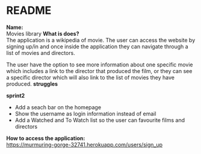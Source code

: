 # README

<strong>Name: </strong><br>
Movies library
<strong>What is does? </strong><br>
The application is a wikipedia of movie. The user can access the website by signing up/in and once inside the application they can navigate through a list of movies and directors.

The user have the option to see more information about one specific movie which includes a link to the director that produced the film, or they can see a specific director which will also link to the list of movies they have produced.
<strong>struggles </strong><br>

<strong>sprint2 </strong><br>
- Add a seach bar on the homepage
- Show the username as login information instead of email
- Add a Watched and To Watch list so the user can favourite films and directors

<strong>How to access the application: </strong><br>
https://murmuring-gorge-32741.herokuapp.com/users/sign_up